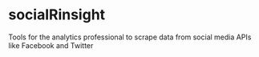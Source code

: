 socialRinsight
==============

Tools for the analytics professional to scrape data from social media APIs like Facebook and Twitter
